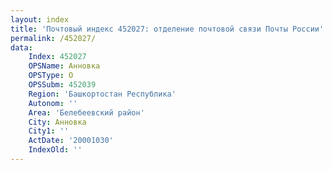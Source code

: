 ```yaml
---
layout: index
title: 'Почтовый индекс 452027: отделение почтовой связи Почты России'
permalink: /452027/
data:
    Index: 452027
    OPSName: Анновка
    OPSType: О
    OPSSubm: 452039
    Region: 'Башкортостан Республика'
    Autonom: ''
    Area: 'Белебеевский район'
    City: Анновка
    City1: ''
    ActDate: '20001030'
    IndexOld: ''
---
```


